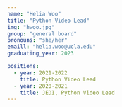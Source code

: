 ```yaml
---
name: "Helia Woo"
title: "Python Video Lead"
img: "hwoo.jpg"
group: "general board"
pronouns: "she/her"
emaill: "helia.woo@ucla.edu"
graduating_year: 2023

positions:
  - year: 2021-2022
    title: Python Video Lead
  - year: 2020-2021
    title: JEDI, Python Video Lead
---
```

